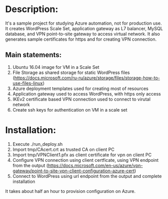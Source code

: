 # Description:
It's a sample project for studying Azure automation, not for production use.
It creates WordPress Scale Set, application gateway as L7 balancer, MySQL database,
and VPN point-to-site gateway to access virtual network. It also generates sample
certificates for https and for creating VPN connection.

## Main statements:
1. Ubuntu 16.04 image for VM in a Scale Set
2. File Storage as shared storage for static WordPress files
   (https://docs.microsoft.com/ru-ru/azure/storage/files/storage-how-to-use-files-linux)
3. Azure deployment templates used for creating most of resources
4. Application gateway used to access WordPress, with https only access
5. IKEv2 certificate based VPN connection used to connect to virutal network
6. Create ssh keys for authentication on VM in a scale set

# Installation:
1. Execute ./run_deploy.sh
2. Import tmp/CAcert.crt as trusted CA on client PC
3. Import tmp/VPNClient1.pfx as client certificate for vpn on client PC
4. Configure VPN connection using client certficate, using VPN endpoint from the output
   (https://docs.microsoft.com/en-us/azure/vpn-gateway/point-to-site-vpn-client-configuration-azure-cert)
5. Connect to WordPress using url endpoint from the output and complete installation

It takes about half an hour to provision configuration on Azure.
